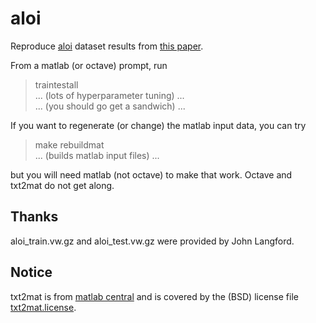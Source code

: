 aloi
==========
Reproduce [aloi](http://aloi.science.uva.nl/) dataset results from [this paper](http://arxiv.org/abs/1502.02710).

From a matlab (or octave) prompt, run 
> traintestall   
> ... (lots of hyperparameter tuning) ...   
> ... (you should go get a sandwich) ...

If you want to regenerate (or change) the matlab input data, you can try
> make rebuildmat  
> ... (builds matlab input files) ...  
 
but you will need matlab (not octave) to make that work.  Octave and txt2mat do not get along.

Thanks
----------
aloi\_train.vw.gz and aloi\_test.vw.gz were provided by John Langford.

Notice
----------
txt2mat is from [matlab central](http://www.mathworks.com/matlabcentral/fileexchange/18430-txt2mat) and is covered by the (BSD) license file [txt2mat.license](txt2mat.license).
